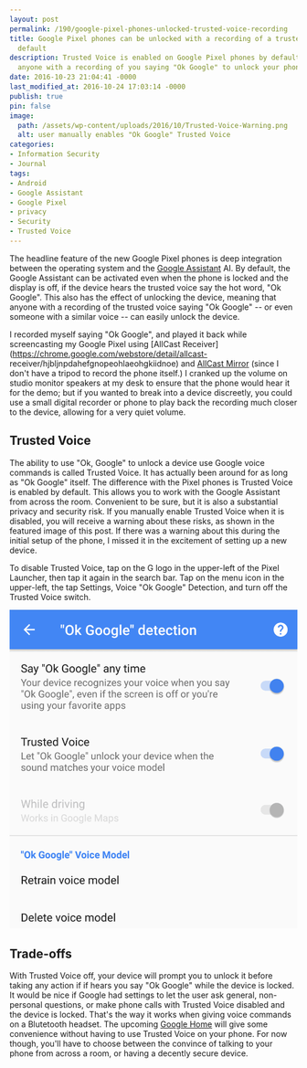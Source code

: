 ```yaml
---
layout: post
permalink: /190/google-pixel-phones-unlocked-trusted-voice-recording
title: Google Pixel phones can be unlocked with a recording of a trusted voice by
  default
description: Trusted Voice is enabled on Google Pixel phones by default, allowing
  anyone with a recording of you saying "Ok Google" to unlock your phone.
date: 2016-10-23 21:04:41 -0000
last_modified_at: 2016-10-24 17:03:14 -0000
publish: true
pin: false
image:
  path: /assets/wp-content/uploads/2016/10/Trusted-Voice-Warning.png
  alt: user manually enables "Ok Google" Trusted Voice
categories:
- Information Security
- Journal
tags:
- Android
- Google Assistant
- Google Pixel
- privacy
- Security
- Trusted Voice
---
```

The headline feature of the new Google Pixel phones is deep integration
between the operating system and the [Google
Assistant](https://assistant.google.com/one-assistant/) AI. By default, the
Google Assistant can be activated even when the phone is locked and the
display is off, if the device hears the trusted voice say the hot word, "Ok
Google". This also has the effect of unlocking the device, meaning that anyone
with a recording of the trusted voice saying "Ok Google" -- or even someone
with a similar voice -- can easily unlock the device.

I recorded myself saying "Ok Google", and played it back while screencasting
my Google Pixel using [AllCast
Receiver](https://chrome.google.com/webstore/detail/allcast-
receiver/hjbljnpdahefgnopeohlaeohgkiidnoe) and [AllCast
Mirror](https://play.google.com/store/apps/details?id=com.koushikdutta.mirror&hl=en)
(since I don't have a tripod to record the phone itself.)  I cranked up the
volume on studio monitor speakers at my desk to ensure that the phone would
hear it for the demo; but if you wanted to break into a device discreetly, you
could use a small digital recorder or phone to play back the recording much
closer to the device, allowing for a very quiet volume.

## Trusted Voice

The ability to use "Ok, Google" to unlock a device use Google voice commands
is called Trusted Voice. It has actually been around for as long as "Ok
Google" itself. The difference with the Pixel phones is Trusted Voice is
enabled by default. This allows you to work with the Google Assistant from
across the room. Convenient to be sure, but it is also a substantial privacy
and security risk. If you manually enable Trusted Voice when it is disabled,
you will receive a warning about these risks, as shown in the featured image
of this post. If there was a warning about this during the initial setup of
the phone, I missed it in the excitement of setting up a new device.

To disable Trusted Voice, tap on the G logo in the upper-left of the Pixel
Launcher, then tap it again in the search bar. Tap on the menu icon in the
upper-left, the tap Settings, Voice "Ok Google" Detection, and turn off the
Trusted Voice switch.

[![A screenshot of ok google detection settings](/assets/wp-content/uploads/2016/10/ok-google-detection-settings.png)](/assets/wp-content/uploads/2016/10/ok-google-detection-settings.png)

## Trade-offs

With Trusted Voice off, your device will prompt you to unlock it before taking
any action if if hears you say "Ok Google" while the device is locked. It
would be nice if Google had settings to let the user ask general, non-personal
questions, or make phone calls with Trusted Voice disabled and the device is
locked. That's the way it works when giving voice commands on a Blutetooth
headset. The upcoming [Google Home](https://madeby.google.com/home/) will give
some convenience without having to use Trusted Voice on your phone.  For now
though, you'll have to choose between the convince of talking to your phone
from across a room, or having a decently secure device.
